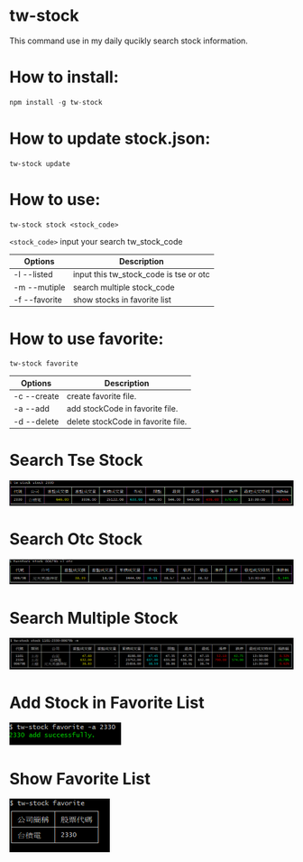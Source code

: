 # tw-stock

This command use in my daily qucikly search stock information.

# How to install:

```js
npm install -g tw-stock
```

# How to update stock.json:

```sheel
tw-stock update
```

# How to use:

```sheel
tw-stock stock <stock_code>
```

`<stock_code>` input your search tw_stock_code

| Options       | Description                            |
| ------------- | -------------------------------------- |
| -l --listed   | input this tw_stock_code is tse or otc |
| -m --mutiple  | search multiple stock_code             |
| -f --favorite | show stocks in favorite list           |

# How to use favorite:

```sheel
tw-stock favorite
```

| Options     | Description                        |
| ----------- | ---------------------------------- |
| -c --create | create favorite file.              |
| -a --add    | add stockCode in favorite file.    |
| -d --delete | delete stockCode in favorite file. |

# Search Tse Stock

![tse.png](./tse.png)

# Search Otc Stock

![otc.png](./otc.png)

# Search Multiple Stock

![multiple.png](./multiple.png)

# Add Stock in Favorite List

![addStockInFavorite.png](./addStockInFavorite.png)

# Show Favorite List

![showFavoriteList.png](./showFavoriteList.png)
